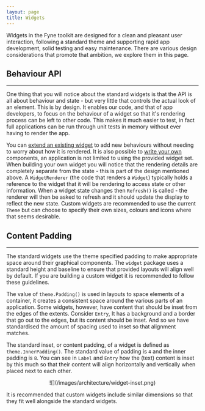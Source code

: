 ```yaml
---
layout: page
title: Widgets
---
```


Widgets in the Fyne toolkit are designed for a clean and pleasant
user interaction, following a standard theme and supporting 
rapid app development, solid testing and easy maintenance.
There are various design considerations that promote that ambition,
we explore them in this page.


## Behaviour API
---

One thing that you will notice about the standard widgets is that
the API is all about behaviour and state - but very little that
controls the actual look of an element. This is by design. 
It enables our code, and that of app developers, to focus on the
behaviour of a widget so that it's rendering process can be left
to other code. This makes it much easier to test, in fact full
applications can be run through unit tests in memory without
ever having to render the app.

You can [extend an existing widget](https://developer.fyne.io/tutorial/extending-widgets)
to add new behaviours without needing to worry about how it is
rendered.
It is also possible to [write your own](https://developer.fyne.io/tutorial/write-custom-widget)
components, an application is not limited to using the provided
widget set.
When building your own widget you will notice that the rendering
details are completely separate from the state - this is part
of the design mentioned above. A `WidgetRenderer` (the code that
renders a `Widget`) typically holds a reference to the widget
that it will be rendering to access state or other information.
When a widget state changes then `Refresh()` is called - the
renderer will then be asked to refresh and it should update the
display to reflect the new state.
Custom widgets are recommended to use the current `Theme` but
can choose to specify their own sizes, colours and icons where
that seems desirable.


## Content Padding
---

The standard widgets use the theme specified padding to make
appropriate space around their graphical components.
The `widget` package uses a standard height and baseline to ensure that
provided layouts will align well by default. 
If you are building a custom widget it is recommended to follow these guidelines.

The value of `theme.Padding()` is used in layouts to space elements
of a container, it creates a consistent space around the various 
parts of an application. Some widgets, however, have content that
should be inset from the edges of the extents. Consider `Entry`,
It has a background and a border that go out to the edges, but its content
should be inset. And so we have standardised the amount of spacing used to
inset so that alignment matches.

The standard inset, or content padding, of a widget is defined as 
`theme.InnerPadding()`. The standard value of padding is `4` and the inner
padding is `8`. You can see in `Label` and `Entry` how the (text) content
is inset by this much so that their content will align horizontally and
vertically when placed next to each other.

<p style="text-align: center;" markdown="1">
![](/images/architecture/widget-inset.png)
</p>

It is recommended that custom widgets include similar dimensions 
so that they fit well alongside the standard widgets.

